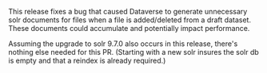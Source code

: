 This release fixes a bug that caused Dataverse to generate unnecessary solr documents for files when a file is added/deleted from a draft dataset. These documents could accumulate and potentially impact performance.

Assuming the upgrade to solr 9.7.0 also occurs in this release, there's nothing else needed for this PR. (Starting with a new solr insures the solr db is empty and that a reindex is already required.)


